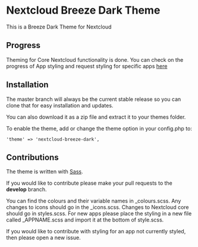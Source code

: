 # Nextcloud Breeze Dark Theme
This is a Breeze Dark Theme for Nextcloud

## Progress
Theming for Core Nextcloud functionality is done. You can check on the progress of App styling and request styling for specific apps [here](https://github.com/mwalbeck/nextcloud-breeze-dark/issues/2)

## Installation
The master branch will always be the current stable release so you can clone that for easy installation and updates.

You can also download it as a zip file and extract it to your themes folder.

To enable the theme, add or change the theme option in your config.php to:

    'theme' => 'nextcloud-breeze-dark',

## Contributions

The theme is written with [Sass](http://sass-lang.com/).

If you would like to contribute please make your pull requests to the **develop** branch.

You can find the colours and their variable names in _colours.scss. Any changes to icons should go in the _icons.scss. Changes to Nextcloud core should go in styles.scss. For new apps please place the styling in a new file called _APPNAME.scss and import it at the bottom of style.scss.

If you would like to contribute with styling for an app not currently styled, then please open a new issue.